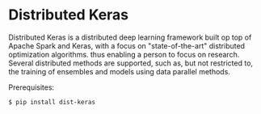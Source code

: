# Distributed Keras

Distributed Keras is a distributed deep learning framework built op top of Apache Spark and Keras, with a focus on "state-of-the-art" distributed optimization algorithms. thus enabling a person to focus on research. Several distributed methods are supported, such as, but not restricted to, the training of ensembles and models using data parallel methods.

Prerequisites:
  
    $ pip install dist-keras
